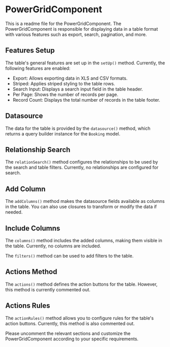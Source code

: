 [](https://i.ibb.co/hyC0v7L/Screenshot-from-2023-06-23-21-02-33.png)

# PowerGridComponent

This is a readme file for the PowerGridComponent. The PowerGridComponent is responsible for displaying data in a table format with various features such as export, search, pagination, and more.

## Features Setup

The table's general features are set up in the `setUp()` method. Currently, the following features are enabled:

- Export: Allows exporting data in XLS and CSV formats.
- Striped: Applies striped styling to the table rows.
- Search Input: Displays a search input field in the table header.
- Per Page: Shows the number of records per page.
- Record Count: Displays the total number of records in the table footer.

## Datasource

The data for the table is provided by the `datasource()` method, which returns a query builder instance for the `Booking` model.

## Relationship Search

The `relationSearch()` method configures the relationships to be used by the search and table filters. Currently, no relationships are configured for search.

## Add Column

The `addColumns()` method makes the datasource fields available as columns in the table. You can also use closures to transform or modify the data if needed.

## Include Columns

The `columns()` method includes the added columns, making them visible in the table. Currently, no columns are included.

The `filters()` method can be used to add filters to the table.

## Actions Method

The `actions()` method defines the action buttons for the table. However, this method is currently commented out.

## Actions Rules

The `actionRules()` method allows you to configure rules for the table's action buttons. Currently, this method is also commented out.

Please uncomment the relevant sections and customize the PowerGridComponent according to your specific requirements.
